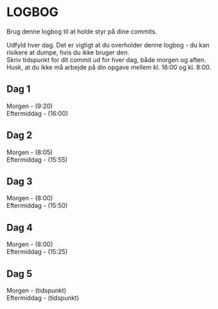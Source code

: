 # LOGBOG

Brug denne logbog til at holde styr på dine commits.

Udfyld hver dag. Det er vigtigt at du overholder denne logbog - du kan risikere at dumpe, hvis du ikke bruger den.  
Skriv tidspunkt for dit commit ud for hver dag, både morgen og aften.  
Husk, at du ikke må arbejde på din opgave mellem kl. 16:00 og kl. 8:00.

## Dag 1

Morgen - (9:20)  
Eftermiddag - (16:00)

## Dag 2

Morgen - (8:05)  
Eftermiddag - (15:55)

## Dag 3

Morgen - (8:00)  
Eftermiddag - (15:50)

## Dag 4

Morgen - (8:00)  
Eftermiddag - (15:25)

## Dag 5

Morgen - (tidspunkt)  
Eftermiddag - (tidspunkt)
